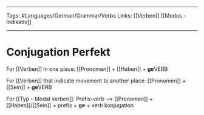 ___
Tags: #Languages/German/Grammar/Verbs 
Links: [[Verben]] [[Modus - Indikativ]]
___
# Conjugation Perfekt
For [[Verben]] in one place:
[[Pronomen]] + [[Haben]] + **ge**VERB

For [[Verben]] that indicate movement to another place:
[[Pronomen]] + [[Sein]] + **ge**VERB

For [[Typ - Modal verben]]:
Prefix-verb --> [[Pronomen]] + [[Haben]]/[[Sein]] + prefix + **ge** + verb konjugation
